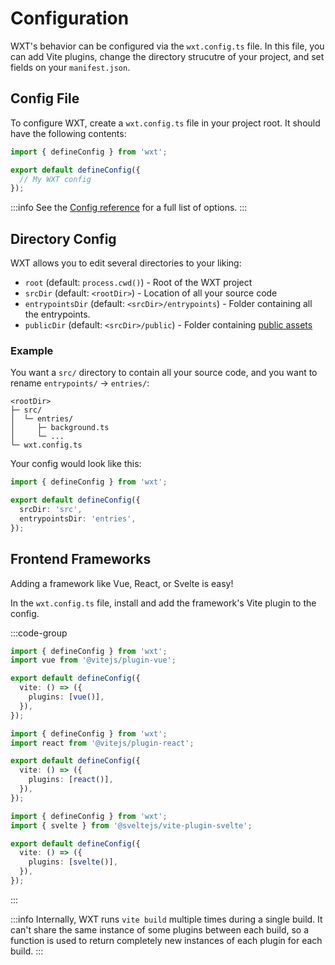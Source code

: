 # Configuration

WXT's behavior can be configured via the `wxt.config.ts` file. In this file, you can add Vite plugins, change the directory strucutre of your project, and set fields on your `manifest.json`.

## Config File

To configure WXT, create a `wxt.config.ts` file in your project root. It should have the following contents:

```ts
import { defineConfig } from 'wxt';

export default defineConfig({
  // My WXT config
});
```

:::info
See the [Config reference](/api/wxt/interfaces/InlineConfig) for a full list of options.
:::

## Directory Config

WXT allows you to edit several directories to your liking:

- `root` (default: `process.cwd()`) - Root of the WXT project
- `srcDir` (default: `<rootDir>`) - Location of all your source code
- `entrypointsDir` (default: `<srcDir>/entrypoints`) - Folder containing all the entrypoints.
- `publicDir` (default: `<srcDir>/public`) - Folder containing [public assets](/guide/assets)

### Example

You want a `src/` directory to contain all your source code, and you want to rename `entrypoints/` &rarr; `entries/`:

```
<rootDir>
├─ src/
│  └─ entries/
│     ├─ background.ts
│     └─ ...
└─ wxt.config.ts
```

Your config would look like this:

```ts
import { defineConfig } from 'wxt';

export default defineConfig({
  srcDir: 'src',
  entrypointsDir: 'entries',
});
```

## Frontend Frameworks

Adding a framework like Vue, React, or Svelte is easy!

In the `wxt.config.ts` file, install and add the framework's Vite plugin to the config.

:::code-group

```ts [Vue]
import { defineConfig } from 'wxt';
import vue from '@vitejs/plugin-vue';

export default defineConfig({
  vite: () => ({
    plugins: [vue()],
  }),
});
```

```ts [React]
import { defineConfig } from 'wxt';
import react from '@vitejs/plugin-react';

export default defineConfig({
  vite: () => ({
    plugins: [react()],
  }),
});
```

```ts [Svelte]
import { defineConfig } from 'wxt';
import { svelte } from '@sveltejs/vite-plugin-svelte';

export default defineConfig({
  vite: () => ({
    plugins: [svelte()],
  }),
});
```

:::

:::info
Internally, WXT runs `vite build` multiple times during a single build. It can't share the same instance of some plugins between each build, so a function is used to return completely new instances of each plugin for each build.
:::
